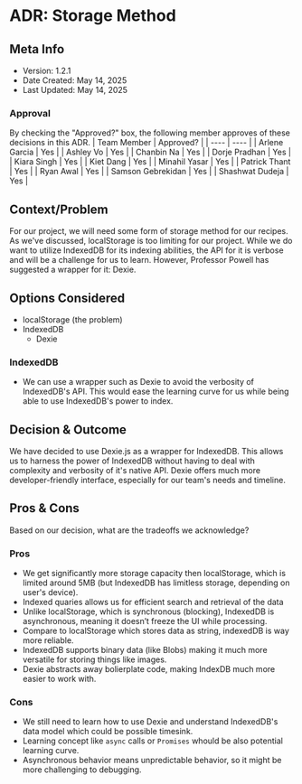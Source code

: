 # ADR: Storage Method
## Meta Info
- Version: 1.2.1
- Date Created: May 14, 2025
- Last Updated: May 14, 2025

### Approval
By checking the "Approved?" box, the following member approves of these decisions in this ADR.
| Team Member       | Approved? |
| ----              | ---- | 
| Arlene Garcia     | Yes |
| Ashley Vo         | Yes |
| Chanbin Na        | Yes |
| Dorje Pradhan     | Yes |
| Kiara Singh       | Yes |
| Kiet Dang         | Yes |
| Minahil Yasar     | Yes |
| Patrick Thant     | Yes |
| Ryan Awal         | Yes |
| Samson Gebrekidan | Yes |
| Shashwat Dudeja   | Yes |

## Context/Problem
For our project, we will need some form of storage method for our recipes. As we've discussed, localStorage is too limiting for our project. While we do want to utilize IndexedDB for its indexing abilities, the API for it is verbose and will be a challenge for us to learn. However, Professor Powell has suggested a wrapper for it: Dexie.

## Options Considered
- localStorage (the problem)
- IndexedDB
  - Dexie

### IndexedDB
- We can use a wrapper such as Dexie to avoid the verbosity of IndexedDB's API. This would ease the learning curve for us while being able to use IndexedDB's power to index.

## Decision & Outcome
We have decided to use Dexie.js as a wrapper for IndexedDB. This allows us to harness the power of IndexedDB without having to deal with complexity and verbosity of it's native API. Dexie offers much more developer-friendly interface, especially for our team's needs and timeline. 

## Pros & Cons
Based on our decision, what are the tradeoffs we acknowledge?

### Pros
- We get significantly more storage capacity then localStorage, which is limited around 5MB (but IndexedDB has limitless storage, depending on user's device).
- Indexed quaries allows us for efficient search and retrieval of the data
- Unlike localStorage, which is synchronous (blocking), IndexedDB is asynchronous, meaning it doesn’t freeze the UI while processing.
- Compare to localStorage which stores data as string, indexedDB is way more reliable.
- IndexedDB supports binary data (like Blobs) making it much more versatile for storing things like images.
- Dexie abstracts away bolierplate code, making IndexDB much more easier to work with.
### Cons
- We still need to learn how to use Dexie and understand IndexedDB's data model which could be possible timesink.
- Learning concept like `async` calls or `Promises` whould be also potential learning curve.
- Asynchronous behavior means unpredictable behavior, so it might be more challenging to debugging. 
